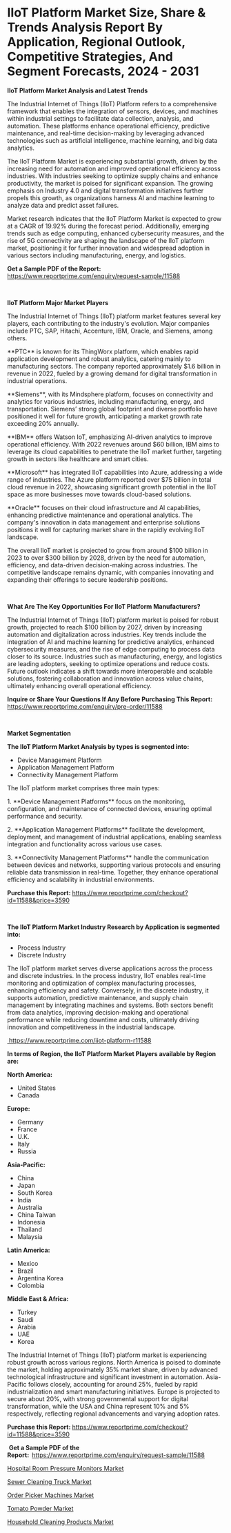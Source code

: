 <p><h1>IIoT Platform Market Size, Share & Trends Analysis Report By Application, Regional Outlook, Competitive Strategies, And Segment Forecasts, 2024 - 2031</h1></p><p><strong>IIoT Platform Market Analysis and Latest Trends</strong></p>
<p><p>The Industrial Internet of Things (IIoT) Platform refers to a comprehensive framework that enables the integration of sensors, devices, and machines within industrial settings to facilitate data collection, analysis, and automation. These platforms enhance operational efficiency, predictive maintenance, and real-time decision-making by leveraging advanced technologies such as artificial intelligence, machine learning, and big data analytics.</p><p>The IIoT Platform Market is experiencing substantial growth, driven by the increasing need for automation and improved operational efficiency across industries. With industries seeking to optimize supply chains and enhance productivity, the market is poised for significant expansion. The growing emphasis on Industry 4.0 and digital transformation initiatives further propels this growth, as organizations harness AI and machine learning to analyze data and predict asset failures.</p><p>Market research indicates that the IIoT Platform Market is expected to grow at a CAGR of 19.92% during the forecast period. Additionally, emerging trends such as edge computing, enhanced cybersecurity measures, and the rise of 5G connectivity are shaping the landscape of the IIoT platform market, positioning it for further innovation and widespread adoption in various sectors including manufacturing, energy, and logistics.</p></p>
<p><strong>Get a Sample PDF of the Report:&nbsp;</strong> <a href="https://www.reportprime.com/enquiry/request-sample/11588?utm_campaign=1789&utm_medium=2&utm_source=Github&utm_content=ia&utm_term=25122024&utm_id=iiot-platform">https://www.reportprime.com/enquiry/request-sample/11588</a></p>
<p>&nbsp;</p>
<p><strong>IIoT Platform Major Market Players</strong></p>
<p><p>The Industrial Internet of Things (IIoT) platform market features several key players, each contributing to the industry's evolution. Major companies include PTC, SAP, Hitachi, Accenture, IBM, Oracle, and Siemens, among others.</p><p>**PTC** is known for its ThingWorx platform, which enables rapid application development and robust analytics, catering mainly to manufacturing sectors. The company reported approximately $1.6 billion in revenue in 2022, fueled by a growing demand for digital transformation in industrial operations.</p><p>**Siemens**, with its Mindsphere platform, focuses on connectivity and analytics for various industries, including manufacturing, energy, and transportation. Siemens’ strong global footprint and diverse portfolio have positioned it well for future growth, anticipating a market growth rate exceeding 20% annually.</p><p>**IBM** offers Watson IoT, emphasizing AI-driven analytics to improve operational efficiency. With 2022 revenues around $60 billion, IBM aims to leverage its cloud capabilities to penetrate the IIoT market further, targeting growth in sectors like healthcare and smart cities.</p><p>**Microsoft** has integrated IIoT capabilities into Azure, addressing a wide range of industries. The Azure platform reported over $75 billion in total cloud revenue in 2022, showcasing significant growth potential in the IIoT space as more businesses move towards cloud-based solutions.</p><p>**Oracle** focuses on their cloud infrastructure and AI capabilities, enhancing predictive maintenance and operational analytics. The company's innovation in data management and enterprise solutions positions it well for capturing market share in the rapidly evolving IIoT landscape.</p><p>The overall IIoT market is projected to grow from around $100 billion in 2023 to over $300 billion by 2028, driven by the need for automation, efficiency, and data-driven decision-making across industries. The competitive landscape remains dynamic, with companies innovating and expanding their offerings to secure leadership positions.</p></p>
<p>&nbsp;</p>
<p><strong>What Are The Key Opportunities For IIoT Platform Manufacturers?</strong></p>
<p><p>The Industrial Internet of Things (IIoT) platform market is poised for robust growth, projected to reach $100 billion by 2027, driven by increasing automation and digitalization across industries. Key trends include the integration of AI and machine learning for predictive analytics, enhanced cybersecurity measures, and the rise of edge computing to process data closer to its source. Industries such as manufacturing, energy, and logistics are leading adopters, seeking to optimize operations and reduce costs. Future outlook indicates a shift towards more interoperable and scalable solutions, fostering collaboration and innovation across value chains, ultimately enhancing overall operational efficiency.</p></p>
<p><strong>Inquire or Share Your Questions If Any Before Purchasing This Report:</strong> <a href="https://www.reportprime.com/enquiry/pre-order/11588?utm_campaign=1789&utm_medium=2&utm_source=Github&utm_content=ia&utm_term=25122024&utm_id=iiot-platform">https://www.reportprime.com/enquiry/pre-order/11588</a></p>
<p>&nbsp;</p>
<p><strong>Market Segmentation</strong></p>
<p><strong>The IIoT Platform Market Analysis by types is segmented into:</strong></p>
<p><ul><li>Device Management Platform</li><li>Application Management Platform</li><li>Connectivity Management Platform</li></ul></p>
<p><p>The IIoT platform market comprises three main types: </p><p>1. **Device Management Platforms** focus on the monitoring, configuration, and maintenance of connected devices, ensuring optimal performance and security. </p><p>2. **Application Management Platforms** facilitate the development, deployment, and management of industrial applications, enabling seamless integration and functionality across various use cases. </p><p>3. **Connectivity Management Platforms** handle the communication between devices and networks, supporting various protocols and ensuring reliable data transmission in real-time. Together, they enhance operational efficiency and scalability in industrial environments.</p></p>
<p><strong>Purchase this Report:&nbsp;</strong><a href="https://www.reportprime.com/checkout?id=11588&price=3590&utm_campaign=1789&utm_medium=2&utm_source=Github&utm_content=ia&utm_term=25122024&utm_id=iiot-platform">https://www.reportprime.com/checkout?id=11588&price=3590</a></p>
<p>&nbsp;</p>
<p><strong>The IIoT Platform Market Industry Research by Application is segmented into:</strong></p>
<p><ul><li>Process Industry</li><li>Discrete Industry</li></ul></p>
<p><p>The IIoT platform market serves diverse applications across the process and discrete industries. In the process industry, IIoT enables real-time monitoring and optimization of complex manufacturing processes, enhancing efficiency and safety. Conversely, in the discrete industry, it supports automation, predictive maintenance, and supply chain management by integrating machines and systems. Both sectors benefit from data analytics, improving decision-making and operational performance while reducing downtime and costs, ultimately driving innovation and competitiveness in the industrial landscape.</p></p>
<p><a href="https://www.reportprime.com/iiot-platform-r11588?utm_campaign=1789&utm_medium=2&utm_source=Github&utm_content=ia&utm_term=25122024&utm_id=iiot-platform">&nbsp;https://www.reportprime.com/iiot-platform-r11588</a></p>
<p><strong>In terms of Region, the IIoT Platform Market Players available by Region are:</strong></p>
<p>
    <p> <strong> North America: </strong>
        <ul>
            <li>United States</li>
            <li>Canada</li>
        </ul>
        </p> 
    <p> <strong> Europe: </strong>
        <ul>
            <li>Germany</li>
            <li>France</li>
            <li>U.K.</li>
            <li>Italy</li>
            <li>Russia</li>
        </ul>
        </p> 
    <p> <strong> Asia-Pacific: </strong>
        <ul>
            <li>China</li>
            <li>Japan</li>
            <li>South Korea</li>
            <li>India</li>
            <li>Australia</li>
            <li>China Taiwan</li>
            <li>Indonesia</li>
            <li>Thailand</li>
            <li>Malaysia</li>
        </ul>
        </p> 
    <p> <strong> Latin America: </strong>
        <ul>
            <li>Mexico</li>
            <li>Brazil</li>
            <li>Argentina Korea</li>
            <li>Colombia</li>
        </ul>
        </p> 
    <p> <strong> Middle East & Africa: </strong>
        <ul>
            <li>Turkey</li>
            <li>Saudi</li>
            <li>Arabia</li>
            <li>UAE</li>
            <li>Korea</li>
        </ul>
    </p>
    </p>
<p><p>The Industrial Internet of Things (IIoT) platform market is experiencing robust growth across various regions. North America is poised to dominate the market, holding approximately 35% market share, driven by advanced technological infrastructure and significant investment in automation. Asia-Pacific follows closely, accounting for around 25%, fueled by rapid industrialization and smart manufacturing initiatives. Europe is projected to secure about 20%, with strong governmental support for digital transformation, while the USA and China represent 10% and 5% respectively, reflecting regional advancements and varying adoption rates.</p></p>
<p><strong>Purchase this Report: </strong><a href="https://www.reportprime.com/checkout?id=11588&price=3590&utm_campaign=1789&utm_medium=2&utm_source=Github&utm_content=ia&utm_term=25122024&utm_id=iiot-platform">https://www.reportprime.com/checkout?id=11588&price=3590</a></p>
<p>&nbsp;<strong>Get a Sample PDF of the Report:&nbsp;&nbsp;</strong><a href="https://www.reportprime.com/enquiry/request-sample/11588?utm_campaign=1789&utm_medium=2&utm_source=Github&utm_content=ia&utm_term=25122024&utm_id=iiot-platform">https://www.reportprime.com/enquiry/request-sample/11588</a></p>
<p><strong></strong></p>
<p><p><a href="https://www.linkedin.com/pulse/opportunities-challenges-hospital-room-pressure-monitors-market-ct9jc?utm_campaign=1789&utm_medium=2&utm_source=Github&utm_content=ia&utm_term=25122024&utm_id=iiot-platform">Hospital Room Pressure Monitors Market</a></p><p><a href="https://www.linkedin.com/pulse/rev-athenaur-okk4f?utm_campaign=1789&utm_medium=2&utm_source=Github&utm_content=ia&utm_term=25122024&utm_id=iiot-platform">Sewer Cleaning Truck Market</a></p><p><a href="https://www.linkedin.com/pulse/order-picker-machines-market-analysis-2024-2031-strong-cagr-p4jhc?utm_campaign=1789&utm_medium=2&utm_source=Github&utm_content=ia&utm_term=25122024&utm_id=iiot-platform">Order Picker Machines Market</a></p><p><a href="https://www.linkedin.com/pulse/market-trends-growth-tomato-powder-industry-76-cagr-forecast-m0n5e?utm_campaign=1789&utm_medium=2&utm_source=Github&utm_content=ia&utm_term=25122024&utm_id=iiot-platform">Tomato Powder Market</a></p><p><a href="https://www.linkedin.com/pulse/rev-athenaur-okk4f?utm_campaign=1789&utm_medium=2&utm_source=Github&utm_content=ia&utm_term=25122024&utm_id=iiot-platform">Household Cleaning Products Market</a></p></p>